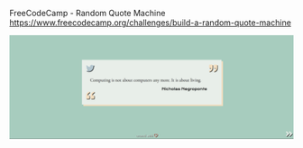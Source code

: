 FreeCodeCamp - Random Quote Machine
https://www.freecodecamp.org/challenges/build-a-random-quote-machine

![screenshot](ss/screenshot.png)
